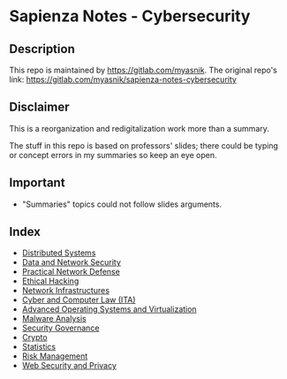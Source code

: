 # Sapienza Notes - Cybersecurity

## Description

This repo is maintained by https://gitlab.com/myasnik. The original repo's link: https://gitlab.com/myasnik/sapienza-notes-cybersecurity 

## Disclaimer

This is a reorganization and redigitalization work more than a summary.

The stuff in this repo is based on professors' slides; there could be typing or concept errors in my summaries so keep an eye open.

## Important

- "Summaries" topics could not follow slides arguments.

## Index

- [Distributed Systems](./sys_dist/README.md)
- [Data and Network Security](./data_sec/README.md)
- [Practical Network Defense](./net_def/README.md)
- [Ethical Hacking](./eth_hack/README.md)
- [Network Infrastructures](./net_inf/README.md)
- [Cyber and Computer Law (ITA)](./cyb_law/README.md)
- [Advanced Operating Systems and Virtualization](./aosv/README.md)
- [Malware Analysis](./malware_analysis/README.md)
- [Security Governance](./sec_gov/README.md)
- [Crypto](./crypto/README.md)
- [Statistics](./statistics/README.md)
- [Risk Management](./risk_management/README.md)
- [Web Security and Privacy](./web_sec/README.md)